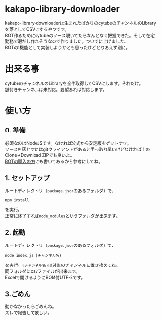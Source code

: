 # kakapo-library-downloader
kakapo-library-downloaderは生まれたばかりのcytubeのチャンネルのLibraryを落としてCSVにするやつです。  
BOT作るためにcytubeのソース覗いてたらなんとなく把握できた。そして在宅勤務で暇だし作れそうなので作りました。ついでに上げました。  
BOTの1機能として実装しようかとも思ったけどとりあえず別に。

# 出来る事
cytubeのチャンネルのLibraryを全件取得してCSVにします。それだけ。  
鍵付きチャンネルは未対応。要望あれば対応します。

# 使い方

## 0. 準備
必須なのはNodeJSです。なければ公式から安定版をゲットナウ。  
ソースを落とすにはgitクライアントがあると手っ取り早いけどなければ上のClone→Download ZIPでも良いよ。  
[BOTの導入の方](https://github.com/img-denshooooo/kakapo-admin-bot-test#%E5%B0%8E%E5%85%A5%E8%A9%B3%E7%B4%B0%E7%89%88)にも書いてあるから参考にしてね。

## 1. セットアップ
ルートディレクトリ（`package.json`のあるフォルダ）で、  
```
npm install
```
を実行。  
正常に終了すれば`node_modules`というフォルダが出来ます。

## 2. 起動
ルートディレクトリ（`package.json`のあるフォルダ）で、  
```
node index.js {チャンネル名}
```
を実行。`{チャンネル名}`は対象のチャンネルに置き換えてね。  
同フォルダにcsvファイルが出来ます。  
Excelで開けるようにBOM付UTF-8です。

## 3.ごめん
動かなかったらごめんね。  
スレで報告して欲しい。
